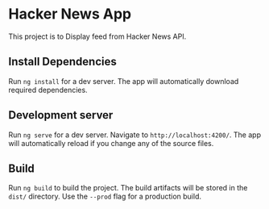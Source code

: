 # Hacker News App

This project is to Display feed from Hacker News API.

## Install Dependencies

Run `ng install` for a dev server. The app will automatically download required dependencies.

## Development server

Run `ng serve` for a dev server. Navigate to `http://localhost:4200/`. The app will automatically reload if you change any of the source files.

## Build

Run `ng build` to build the project. The build artifacts will be stored in the `dist/` directory. Use the `--prod` flag for a production build.

